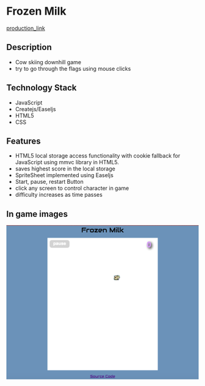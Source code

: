 # Frozen Milk

[production_link](https://sjhang.github.io/Frozen-Milk/)

## Description

- Cow skiing downhill game
- try to go through the flags using mouse clicks


## Technology Stack

- JavaScript
- Createjs/Easeljs
- HTML5
- CSS

## Features

- HTML5 local storage access functionality with cookie fallback for JavaScript using mmvc library in HTML5.
- saves highest score in the local storage
- SpriteSheet implemented using Easeljs
- Start, pause, restart Button
- click any screen to control character in game
- difficulty increases as time passes

## In game images

![image of in_game](assets/images/cow.png)
